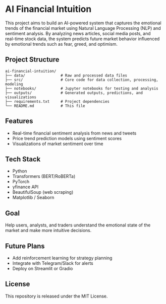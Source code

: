 # AI Financial Intuition

This project aims to build an AI-powered system that captures the emotional trends of the financial market using Natural Language Processing (NLP) and sentiment analysis. By analyzing news articles, social media posts, and real-time stock data, the system predicts future market behavior influenced by emotional trends such as fear, greed, and optimism.

##  Project Structure

```
ai-financial-intuition/
├── data/                # Raw and processed data files
├── src/                 # Core code for data collection, processing, modeling
├── notebooks/           # Jupyter notebooks for testing and analysis
├── outputs/             # Generated outputs, predictions, and visualizations
├── requirements.txt     # Project dependencies
└── README.md            # This file
```

##  Features

- Real-time financial sentiment analysis from news and tweets
- Price trend prediction models using sentiment scores
- Visualizations of market sentiment over time

##  Tech Stack

- Python
- Transformers (BERT/RoBERTa)
- PyTorch
- yfinance API
- BeautifulSoup (web scraping)
- Matplotlib / Seaborn

##  Goal

Help users, analysts, and traders understand the emotional state of the market and make more intuitive decisions.

##  Future Plans

- Add reinforcement learning for strategy planning
- Integrate with Telegram/Slack for alerts
- Deploy on Streamlit or Gradio



##  License

This repository is released under the MIT License.
